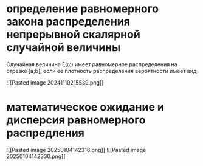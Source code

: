 # определение равномерного закона распределения непрерывной скалярной случайной величины

Случайная величина ξ(ω) имеет равномерное распределения на отрезке [a;b], если ее плотность распределения вероятности имеет вид  

![[Pasted image 20241110215539.png]]

# математическое ожидание и дисперсия равномерного распредления
![[Pasted image 20250104142318.png]]
![[Pasted image 20250104142330.png]]